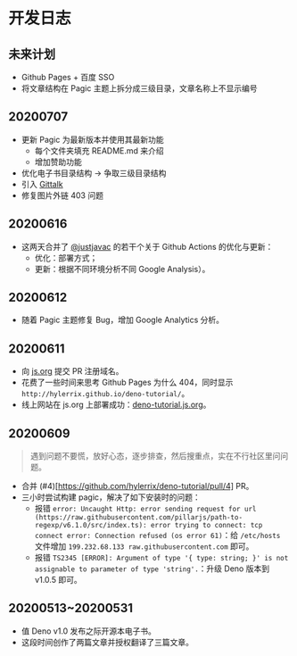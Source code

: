 # 开发日志

## 未来计划

* Github Pages + 百度 SSO
* 将文章结构在 Pagic 主题上拆分成三级目录，文章名称上不显示编号

## 20200707

* 更新 Pagic 为最新版本并使用其最新功能
  * 每个文件夹填充 README.md 来介绍
  * 增加赞助功能
* 优化电子书目录结构 -> 争取三级目录结构
* 引入 [Gittalk](https://github.com/gitalk/gitalk)
* 修复图片外链 403 问题

## 20200616

* 这两天合并了 [@justjavac](https://github.com/justjavac) 的若干个关于 Github Actions 的优化与更新：
  * 优化：部署方式；
  * 更新：根据不同环境分析不同 Google Analysis）。

## 20200612

* 随着 Pagic 主题修复 Bug，增加 Google Analytics 分析。

## 20200611

* 向 [js.org](http://js.org/) 提交 PR 注册域名。
* 花费了一些时间来思考 Github Pages 为什么 404，同时显示 `http://hylerrix.github.io/deno-tutorial/`。
* 线上网站在 js.org 上部署成功：[deno-tutorial.js.org]( https://deno-tutorial.js.org)。

## 20200609

> 遇到问题不要慌，放好心态，逐步排查，然后搜重点，实在不行社区里问问题。

* 合并 (#4)[https://github.com/hylerrix/deno-tutorial/pull/4] PR。
* 三小时尝试构建 pagic，解决了如下安装时的问题：
  * 报错 `error: Uncaught Http: error sending request for url (https://raw.githubusercontent.com/pillarjs/path-to-regexp/v6.1.0/src/index.ts): error trying to connect: tcp connect error: Connection refused (os error 61)`：给 `/etc/hosts` 文件增加 `199.232.68.133 raw.githubusercontent.com` 即可。
  * 报错 `TS2345 [ERROR]: Argument of type '{ type: string; }' is not assignable to parameter of type 'string'.`：升级 Deno 版本到 v1.0.5 即可。

## 20200513~20200531

* 值 Deno v1.0 发布之际开源本电子书。
* 这段时间创作了两篇文章并授权翻译了三篇文章。